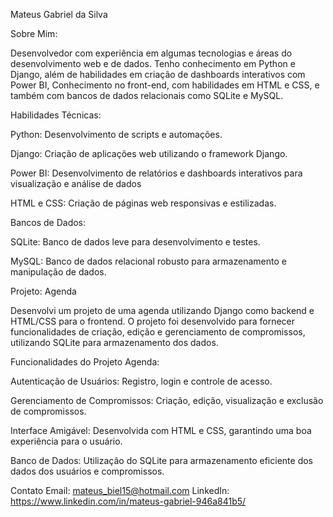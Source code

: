 Mateus Gabriel da Silva

Sobre Mim:

Desenvolvedor com experiência em algumas tecnologias e áreas do desenvolvimento web e de dados. 
Tenho conhecimento em Python e Django, além de habilidades em criação de dashboards interativos com Power BI, Conhecimento no front-end, com habilidades em HTML e CSS, e também com bancos de dados relacionais como SQLite e MySQL.

Habilidades Técnicas:

Python: Desenvolvimento de scripts e automações.

Django: Criação de aplicações web utilizando o framework Django.

Power BI: Desenvolvimento de relatórios e dashboards interativos para visualização e análise de dados

HTML e CSS: Criação de páginas web responsivas e estilizadas.

Bancos de Dados:

SQLite: Banco de dados leve para desenvolvimento e testes.

MySQL: Banco de dados relacional robusto para armazenamento e manipulação de dados.

Projeto: Agenda

Desenvolvi um projeto de uma agenda utilizando Django como backend e HTML/CSS para o frontend. O projeto foi desenvolvido para fornecer funcionalidades de criação, edição e gerenciamento de compromissos, utilizando SQLite para armazenamento dos dados.

Funcionalidades do Projeto Agenda:

Autenticação de Usuários: Registro, login e controle de acesso.

Gerenciamento de Compromissos: Criação, edição, visualização e exclusão de compromissos.

Interface Amigável: Desenvolvida com HTML e CSS, garantindo uma boa experiência para o usuário.

Banco de Dados: Utilização do SQLite para armazenamento eficiente dos dados dos usuários e compromissos.

Contato
Email: mateus_biel15@hotmail.com
LinkedIn: https://www.linkedin.com/in/mateus-gabriel-946a841b5/

